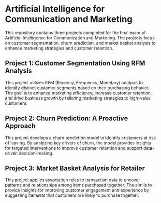 # Artificial Intelligence for Communication and Marketing

This repository contains three projects completed for the final exam of Artificial Intelligence for Communication and Marketing. The projects focus on customer segmentation, churn prediction, and market basket analysis to enhance marketing strategies and customer retention.

## Project 1: Customer Segmentation Using RFM Analysis

This project utilizes RFM (Recency, Frequency, Monetary) analysis to identify distinct customer segments based on their purchasing behavior. The goal is to enhance marketing efficiency, increase customer retention, and drive business growth by tailoring marketing strategies to high-value customers.

## Project 2: Churn Prediction: A Proactive Approach

This project develops a churn prediction model to identify customers at risk of leaving. By analyzing key drivers of churn, the model provides insights for targeted interventions to improve customer retention and support data-driven decision-making.

## Project 3: Market Basket Analysis for Retailer

This project applies association rules to transaction data to uncover patterns and relationships among items purchased together. The aim is to provide insights for improving customer engagement and experience by suggesting itemsets that customers are likely to purchase together.
